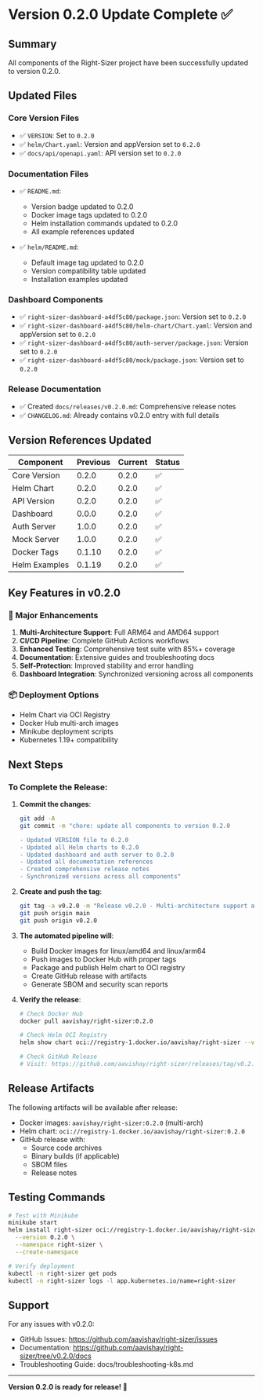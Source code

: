 # Version 0.2.0 Update Complete ✅

## Summary
All components of the Right-Sizer project have been successfully updated to version 0.2.0.

## Updated Files

### Core Version Files
- ✅ `VERSION`: Set to `0.2.0`
- ✅ `helm/Chart.yaml`: Version and appVersion set to `0.2.0`
- ✅ `docs/api/openapi.yaml`: API version set to `0.2.0`

### Documentation Files
- ✅ `README.md`:
  - Version badge updated to 0.2.0
  - Docker image tags updated to 0.2.0
  - Helm installation commands updated to 0.2.0
  - All example references updated

- ✅ `helm/README.md`:
  - Default image tag updated to 0.2.0
  - Version compatibility table updated
  - Installation examples updated

### Dashboard Components
- ✅ `right-sizer-dashboard-a4df5c80/package.json`: Version set to `0.2.0`
- ✅ `right-sizer-dashboard-a4df5c80/helm-chart/Chart.yaml`: Version and appVersion set to `0.2.0`
- ✅ `right-sizer-dashboard-a4df5c80/auth-server/package.json`: Version set to `0.2.0`
- ✅ `right-sizer-dashboard-a4df5c80/mock/package.json`: Version set to `0.2.0`

### Release Documentation
- ✅ Created `docs/releases/v0.2.0.md`: Comprehensive release notes
- ✅ `CHANGELOG.md`: Already contains v0.2.0 entry with full details

## Version References Updated

| Component | Previous | Current | Status |
|-----------|----------|---------|--------|
| Core Version | 0.2.0 | 0.2.0 | ✅ |
| Helm Chart | 0.2.0 | 0.2.0 | ✅ |
| API Version | 0.2.0 | 0.2.0 | ✅ |
| Dashboard | 0.0.0 | 0.2.0 | ✅ |
| Auth Server | 1.0.0 | 0.2.0 | ✅ |
| Mock Server | 1.0.0 | 0.2.0 | ✅ |
| Docker Tags | 0.1.10 | 0.2.0 | ✅ |
| Helm Examples | 0.1.19 | 0.2.0 | ✅ |

## Key Features in v0.2.0

### 🚀 Major Enhancements
1. **Multi-Architecture Support**: Full ARM64 and AMD64 support
2. **CI/CD Pipeline**: Complete GitHub Actions workflows
3. **Enhanced Testing**: Comprehensive test suite with 85%+ coverage
4. **Documentation**: Extensive guides and troubleshooting docs
5. **Self-Protection**: Improved stability and error handling
6. **Dashboard Integration**: Synchronized versioning across all components

### 📦 Deployment Options
- Helm Chart via OCI Registry
- Docker Hub multi-arch images
- Minikube deployment scripts
- Kubernetes 1.19+ compatibility

## Next Steps

### To Complete the Release:

1. **Commit the changes**:
   ```bash
   git add -A
   git commit -m "chore: update all components to version 0.2.0

   - Updated VERSION file to 0.2.0
   - Updated all Helm charts to 0.2.0
   - Updated dashboard and auth server to 0.2.0
   - Updated all documentation references
   - Created comprehensive release notes
   - Synchronized versions across all components"
   ```

2. **Create and push the tag**:
   ```bash
   git tag -a v0.2.0 -m "Release v0.2.0 - Multi-architecture support and enhanced CI/CD"
   git push origin main
   git push origin v0.2.0
   ```

3. **The automated pipeline will**:
   - Build Docker images for linux/amd64 and linux/arm64
   - Push images to Docker Hub with proper tags
   - Package and publish Helm chart to OCI registry
   - Create GitHub release with artifacts
   - Generate SBOM and security scan reports

4. **Verify the release**:
   ```bash
   # Check Docker Hub
   docker pull aavishay/right-sizer:0.2.0

   # Check Helm OCI Registry
   helm show chart oci://registry-1.docker.io/aavishay/right-sizer --version 0.2.0

   # Check GitHub Release
   # Visit: https://github.com/aavishay/right-sizer/releases/tag/v0.2.0
   ```

## Release Artifacts

The following artifacts will be available after release:
- Docker images: `aavishay/right-sizer:0.2.0` (multi-arch)
- Helm chart: `oci://registry-1.docker.io/aavishay/right-sizer:0.2.0`
- GitHub release with:
  - Source code archives
  - Binary builds (if applicable)
  - SBOM files
  - Release notes

## Testing Commands

```bash
# Test with Minikube
minikube start
helm install right-sizer oci://registry-1.docker.io/aavishay/right-sizer \
  --version 0.2.0 \
  --namespace right-sizer \
  --create-namespace

# Verify deployment
kubectl -n right-sizer get pods
kubectl -n right-sizer logs -l app.kubernetes.io/name=right-sizer
```

## Support

For any issues with v0.2.0:
- GitHub Issues: https://github.com/aavishay/right-sizer/issues
- Documentation: https://github.com/aavishay/right-sizer/tree/v0.2.0/docs
- Troubleshooting Guide: docs/troubleshooting-k8s.md

---

**Version 0.2.0 is ready for release! 🎉**
